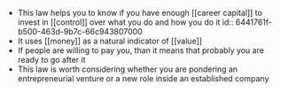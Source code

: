 - This law helps you to know if you have enough [[career capital]] to invest in [[control]] over what you do and how you do it
  id:: 6441761f-b500-463d-9b7c-66c943807000
- It uses [[money]] as a natural indicator of [[value]]
- If people are willing to pay you, than it means that probably you are ready to go after it
- This law is worth considering whether you are pondering an entrepreneurial venture or a new role inside an established company